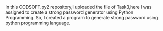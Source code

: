 In this CODSOFT.py2 repository,I uploaded the file of Task3,here I was assigned to create a strong password generator using Python Programming. So, I created a program to generate strong password using python programming language.
